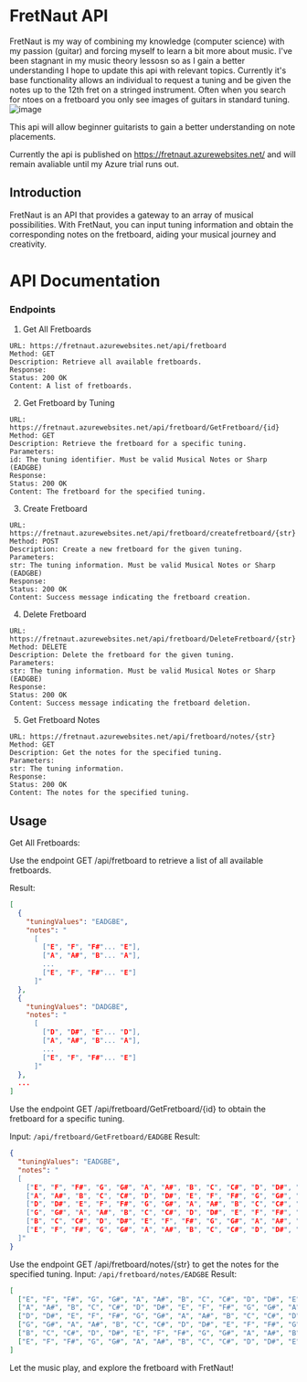 # FretNaut API

FretNaut is my way of combining my knowledge (computer science) with my passion (guitar) and forcing myself to learn a bit more about music. I've been stagnant in my music theory lessosn so as I gain a better understanding I hope to update this api with relevant topics. Currently it's base functionality allows an individual to request a tuning and be given the notes up to the 12th fret on a stringed instrument. Often when you search for ntoes on a fretboard you only see images of guitars in standard tuning.
![image](https://github.com/JonAndYu/FretBoardViz/assets/64448283/f9ffd5ae-bb3b-4983-a9d9-ffd705facf7a)

This api will allow beginner guitarists to gain a better understanding on note placements.

Currently the api is published on https://fretnaut.azurewebsites.net/ and will remain avaliable until my Azure trial runs out.


## Introduction
FretNaut is an API that provides a gateway to an array of musical possibilities. 
With FretNaut, you can input tuning information and obtain the corresponding notes on the fretboard, aiding your musical journey and creativity.



# API Documentation

### Endpoints
1. Get All Fretboards
```
URL: https://fretnaut.azurewebsites.net/api/fretboard
Method: GET
Description: Retrieve all available fretboards.
Response:
Status: 200 OK
Content: A list of fretboards.
```
2. Get Fretboard by Tuning
```
URL: https://fretnaut.azurewebsites.net/api/fretboard/GetFretboard/{id}
Method: GET
Description: Retrieve the fretboard for a specific tuning.
Parameters:
id: The tuning identifier. Must be valid Musical Notes or Sharp (EADGBE)
Response:
Status: 200 OK
Content: The fretboard for the specified tuning.
```
3. Create Fretboard
```
URL: https://fretnaut.azurewebsites.net/api/fretboard/createfretboard/{str}
Method: POST
Description: Create a new fretboard for the given tuning.
Parameters:
str: The tuning information. Must be valid Musical Notes or Sharp (EADGBE)
Response:
Status: 200 OK
Content: Success message indicating the fretboard creation.
```
4. Delete Fretboard
```
URL: https://fretnaut.azurewebsites.net/api/fretboard/DeleteFretboard/{str}
Method: DELETE
Description: Delete the fretboard for the given tuning.
Parameters:
str: The tuning information. Must be valid Musical Notes or Sharp (EADGBE)
Response:
Status: 200 OK
Content: Success message indicating the fretboard deletion.
```
5. Get Fretboard Notes
```
URL: https://fretnaut.azurewebsites.net/api/fretboard/notes/{str}
Method: GET
Description: Get the notes for the specified tuning.
Parameters:
str: The tuning information.
Response:
Status: 200 OK
Content: The notes for the specified tuning.
```
## Usage
Get All Fretboards:

Use the endpoint GET /api/fretboard to retrieve a list of all available fretboards.

Result:
```json
[
  {
    "tuningValues": "EADGBE",
    "notes": "
      [
        ["E", "F", "F#"... "E"],
        ["A", "A#", "B"... "A"],
        ...
        ["E", "F", "F#"... "E"]
      ]"
  },
  {
    "tuningValues": "DADGBE",
    "notes": "
      [
        ["D", "D#", "E"... "D"],
        ["A", "A#", "B"... "A"],
        ...
        ["E", "F", "F#"... "E"]
      ]"
  },
  ...
]
```

Use the endpoint GET /api/fretboard/GetFretboard/{id} to obtain the fretboard for a specific tuning.

Input: `/api/fretboard/GetFretboard/EADGBE`
Result: 
```json
{
  "tuningValues": "EADGBE",
  "notes": "
  [
    ["E", "F", "F#", "G", "G#", "A", "A#", "B", "C", "C#", "D", "D#", "E"],
    ["A", "A#", "B", "C", "C#", "D", "D#", "E", "F", "F#", "G", "G#", "A"],
    ["D", "D#", "E", "F", "F#", "G", "G#", "A", "A#", "B", "C", "C#", "D"],
    ["G", "G#", "A", "A#", "B", "C", "C#", "D", "D#", "E", "F", "F#", "G"],
    ["B", "C", "C#", "D", "D#", "E", "F", "F#", "G", "G#", "A", "A#", "B"],
    ["E", "F", "F#", "G", "G#", "A", "A#", "B", "C", "C#", "D", "D#", "E"]
  ]"
}
```

Use the endpoint GET /api/fretboard/notes/{str} to get the notes for the specified tuning.
Input: `/api/fretboard/notes/EADGBE`
Result:
```json
[
  ["E", "F", "F#", "G", "G#", "A", "A#", "B", "C", "C#", "D", "D#", "E"],
  ["A", "A#", "B", "C", "C#", "D", "D#", "E", "F", "F#", "G", "G#", "A"],
  ["D", "D#", "E", "F", "F#", "G", "G#", "A", "A#", "B", "C", "C#", "D"],
  ["G", "G#", "A", "A#", "B", "C", "C#", "D", "D#", "E", "F", "F#", "G"],
  ["B", "C", "C#", "D", "D#", "E", "F", "F#", "G", "G#", "A", "A#", "B"],
  ["E", "F", "F#", "G", "G#", "A", "A#", "B", "C", "C#", "D", "D#", "E"]
]
```

Let the music play, and explore the fretboard with FretNaut!
